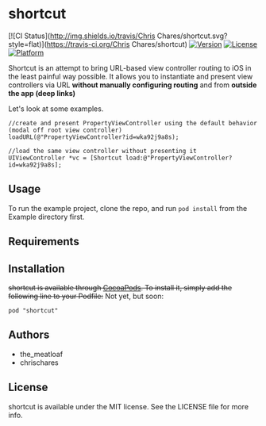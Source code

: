 # shortcut

[![CI Status](http://img.shields.io/travis/Chris Chares/shortcut.svg?style=flat)](https://travis-ci.org/Chris Chares/shortcut)
[![Version](https://img.shields.io/cocoapods/v/shortcut.svg?style=flat)](http://cocoadocs.org/docsets/shortcut)
[![License](https://img.shields.io/cocoapods/l/shortcut.svg?style=flat)](http://cocoadocs.org/docsets/shortcut)
[![Platform](https://img.shields.io/cocoapods/p/shortcut.svg?style=flat)](http://cocoadocs.org/docsets/shortcut)

Shortcut is an attempt to bring URL-based view controller routing to iOS in the least painful way possible. It allows you to instantiate and present view controllers via URL **without manually configuring routing** and from **outside the app (deep links)**

Let's look at some examples.  

    //create and present PropertyViewController using the default behavior (modal off root view controller)
    loadURL(@"PropertyViewController?id=wka92j9a8s);
    
    //load the same view controller without presenting it
    UIViewController *vc = [Shortcut load:@"PropertyViewController?id=wka92j9a8s];


## Usage

To run the example project, clone the repo, and run `pod install` from the Example directory first.

## Requirements

## Installation

~~shortcut is available through [CocoaPods](http://cocoapods.org). To install
it, simply add the following line to your Podfile:~~
Not yet, but soon:

    pod "shortcut"

## Authors

+ the_meatloaf
+ chrischares

## License

shortcut is available under the MIT license. See the LICENSE file for more info.

